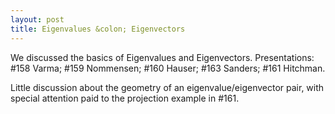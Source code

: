```yaml
---
layout: post
title: Eigenvalues &colon; Eigenvectors
---
```


We discussed the basics of Eigenvalues and Eigenvectors. Presentations:
\#158 Varma; \#159 Nommensen; \#160 Hauser; \#163 Sanders; \#161 Hitchman.

Little discussion about the geometry of an eigenvalue/eigenvector pair, with
special attention paid to the projection example in \#161.
